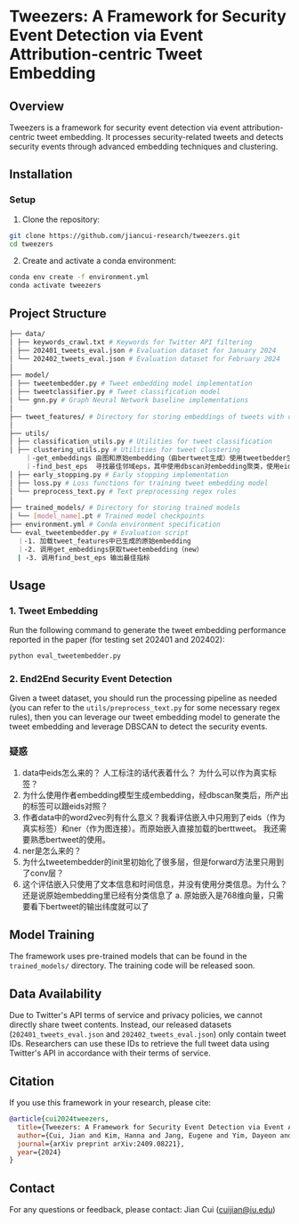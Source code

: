 # Tweezers: A Framework for Security Event Detection via Event Attribution-centric Tweet Embedding

## Overview

Tweezers is a framework for security event detection via event attribution-centric tweet embedding. It processes security-related tweets and detects security events through advanced embedding techniques and clustering.

## Installation

### Setup
1. Clone the repository:
```bash
git clone https://github.com/jiancui-research/tweezers.git
cd tweezers
```

2. Create and activate a conda environment:

```bash
conda env create -f environment.yml
conda activate tweezers
```

## Project Structure

```bash
├── data/
│ ├── keywords_crawl.txt # Keywords for Twitter API filtering
│ ├── 202401_tweets_eval.json # Evaluation dataset for January 2024
│ └── 202402_tweets_eval.json # Evaluation dataset for February 2024
│
├── model/
│ ├── tweetembedder.py # Tweet embedding model implementation
│ ├── tweetclassifier.py # Tweet classification model
│ └── gnn.py # Graph Neural Network baseline implementations
│
├── tweet_features/ # Directory for storing embeddings of tweets with different embedding methods
│
├── utils/
│ ├── classification_utils.py # Utilities for tweet classification
│ ├── clustering_utils.py # Utilities for tweet clustering 
    ｜-get_embeddings 由图和原始embedding（由bertweet生成）使用tweetbedder生成embedding    
    ｜-find_best_eps  寻找最佳邻域eps，其中使用dbscan对embedding聚类，使用eids作为真实标签和预测标签计算指标nmi
│ ├── early_stopping.py # Early stopping implementation
│ ├── loss.py # Loss functions for training tweet embedding model
│ └── preprocess_text.py # Text preprocessing regex rules
│
├── trained_models/ # Directory for storing trained models
│ └── [model_name].pt # Trained model checkpoints
├── environment.yml # Conda environment specification
└── eval_tweetembedder.py # Evaluation script
  ｜-1. 加载tweet_features中已生成的原始embedding
  ｜-2. 调用get_embeddings获取tweetembedding（new）
  | -3. 调用find_best_eps 输出最佳指标
```

## Usage

### 1. Tweet Embedding

Run the following command to generate the tweet embedding performance reported in the paper (for testing set 202401 and 202402):
```bash
python eval_tweetembedder.py
```

### 2. End2End Security Event Detection


Given a tweet dataset, you should run the processing pipeline as needed (you can refer to the `utils/preprocess_text.py` for some necessary regex rules), then you can leverage our tweet embedding model to generate the tweet embedding and leverage DBSCAN to detect the security events.

### 疑惑
1. data中eids怎么来的？ 人工标注的话代表着什么？ 为什么可以作为真实标签？
2. 为什么使用作者embedding模型生成embedding，经dbscan聚类后，所产出的标签可以跟eids对照？
3. 作者data中的word2vec列有什么意义？我看评估嵌入中只用到了eids（作为真实标签）和ner（作为图连接）。而原始嵌入直接加载的berttweet。 我还需要熟悉bertweet的使用。
4. ner是怎么来的？
5. 为什么tweetembedder的init里初始化了很多层，但是forward方法里只用到了conv层？
6. 这个评估嵌入只使用了文本信息和时间信息，并没有使用分类信息。为什么？还是说原始embedding里已经有分类信息了
  a. 原始嵌入是768维向量，只需要看下bertweet的输出纬度就可以了

## Model Training

The framework uses pre-trained models that can be found in the `trained_models/` directory. 
The training code will be released soon.


## Data Availability
Due to Twitter's API terms of service and privacy policies, we cannot directly share tweet contents. Instead, our released datasets (`202401_tweets_eval.json` and `202402_tweets_eval.json`) only contain tweet IDs. Researchers can use these IDs to retrieve the full tweet data using Twitter's API in accordance with their terms of service.


## Citation

If you use this framework in your research, please cite:
```bibtex
@article{cui2024tweezers,
  title={Tweezers: A Framework for Security Event Detection via Event Attribution-centric Tweet Embedding},
  author={Cui, Jian and Kim, Hanna and Jang, Eugene and Yim, Dayeon and Kim, Kicheol and Lee, Yongjae and Chung, Jin-Woo and Shin, Seungwon and Liao, Xiaojing},
  journal={arXiv preprint arXiv:2409.08221},
  year={2024}
}
```

## Contact
For any questions or feedback, please contact:
Jian Cui (cuijian@iu.edu)


